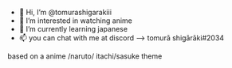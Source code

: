 - 👋 Hi, I’m @tomurashigarakiii
- 👀 I’m interested in watching anime 
- 🌱 I’m currently learning japanese 
- 📫 you can chat with me at discord --> tomurā shigārāki#2034

based on a anime /naruto/   itachi/sasuke theme

